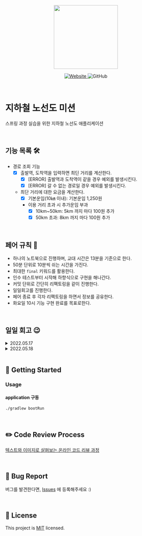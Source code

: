 <p align="center">
    <img width="200px;" src="https://raw.githubusercontent.com/woowacourse/atdd-subway-admin-frontend/master/images/main_logo.png"/>
</p>
<p align="center">
  <a href="https://techcourse.woowahan.com/c/Dr6fhku7" alt="woowacuorse subway">
    <img alt="Website" src="https://img.shields.io/website?url=https%3A%2F%2Fedu.nextstep.camp%2Fc%2FR89PYi5H">
  </a>
  <img alt="GitHub" src="https://img.shields.io/github/license/woowacourse/atdd-subway-path">
</p>

<br>

# 지하철 노선도 미션

스프링 과정 실습을 위한 지하철 노선도 애플리케이션

<br>

## 기능 목록 🛠

- 경로 조회 기능
    - [X] 출발역, 도착역을 입력하면 최딘 거리를 계산한다.
      - [X] [ERROR] 출발역과 도착역이 같을 경우 예외를 발생시킨다.
      - [X] [ERROR] 갈 수 없는 경로일 경우 예외를 발생시킨다.
    - 최단 거리에 대한 요금을 계산한다.
        - [X] 기본운임(10㎞ 이내): 기본운임 1,250원
        - 이용 거리 초과 시 추가운임 부과
            - [X] 10km~50km: 5km 까지 마다 100원 추가
            - [X] 50km 초과: 8km 까지 마다 100원 추가

<br>

## 페어 규칙 🧨

- 하나의 노트북으로 진행하며, 교대 시간은 13분을 기준으로 한다.
- 50분 단위로 10분씩 쉬는 시간을 가진다.
- 최대한 `final` 키워드를 활용한다.
- 인수 테스트부터 시작해 하향식으로 구현을 해나간다.
- 커밋 단위로 간단히 리팩토링을 같이 진행한다.
- 일일회고를 진행한다.
- 페어 종료 후 각자 리팩토링을 하면서 정보를 공유한다.
- 화요일 10시 기능 구현 완료를 목표로한다.

<br>

## 일일 회고 😉

<details>
<summary>2022.05.17</summary>

### **느낀점**

`엘리`: 디버깅하느라 너무 시간이 오래 걸리고 초조함을 안겨드린것 같아 죄송합니다... 노력하겠습니다. 앞으로 개발 얘기 페어 하면서 많이 나누면 재밌을 것 같습니다.

`아서`: 반성을 많이 했다. 귀찮은 일을 마다하지 않고 적극적으로 해봐야겠다. 고민을 했지만 적용해보지 않은 부분이 많았다.

### **페어에게 좋았던 점**

`엘리`: 일단 텐션이 좀 잘맞는것같다. 내가 생각한 부분에 대한 아서의 다른 생각을 말해줘서 너무 좋았다.

`아서`: 테스트에 대해 배울 수 있는 점이 있었다. 고민을 코드로 적용한 부분이 있어 배울점이 많았다.

### **아쉬웠던 점**

`엘리`: 아서의 코드에 더 자신감이 있었으면 좋겠다.

`아서`: MockMvc를 공부하고 쓰면 좋겠다. 테스트 툴에 대해 앞으로 같이 공부해나가면 좋겠다.
</details>

<details>
<summary>2022.05.18</summary>

### **느낀점**

`엘리`: 생각보다 빨리 끝난듯 아닌듯. 이전 미션 과정에서의 흔적들이 시간을 많이 잡아먹은 것 같아 아쉽다.

`아서`: 레거시를 디버깅하는 시간이 있어서 좋았다. 테스트를 어떻게 하는게 좋을까에 대한 고민을 본격적으로 해봐야겠다. 테스트의 중복을 어떻게 제거할지 고민을 해봐야겠다.

### **페어에게 좋았던 점**

`엘리`: 테스트의 필요성에 대해 의문을 제기해주셔서 이 부분에 대해 고민할 수 있었던 것 같아 좋았다. 내가 작성했었던 코드에서 문제가 발생했을 때 그래도 기운을 북돋아주시는 말들을 해줘서 너무 고마웠다. 트랙패드를 빌려줘서 너무너무 고마웠다.

`아서`: 테스트에 대해서 본인이 경험한 것을 공유해주고, 비슷한 환경이 나왔을 때 책임감있게 디버깅해줘서 고마웠다.

### **아쉬웠던 점**

`엘리`: 도메인 객체를 나누는 방식이 그동안 내가 생각했던 방식과 조금 다른 부분이 있어서 이것을 이해하는데 스스로 어려움이 있었다. 결국 서로 이야기를 통해 만족스럽게 객체를 분리할 수 있었던 것 같다.

`아서`: 레거시코드에 추가로 개발을 하는 과정이 좀 어려웠다.
</details>

<br>

## 🚀 Getting Started

### Usage

#### application 구동

```
./gradlew bootRun
```

<br>

## ✏️ Code Review Process

[텍스트와 이미지로 살펴보는 온라인 코드 리뷰 과정](https://github.com/next-step/nextstep-docs/tree/master/codereview)

<br>

## 🐞 Bug Report

버그를 발견한다면, [Issues](https://github.com/woowacourse/atdd-subway-path/issues) 에 등록해주세요 :)

<br>

## 📝 License

This project is [MIT](https://github.com/woowacourse/atdd-subway-path/blob/master/LICENSE) licensed.
